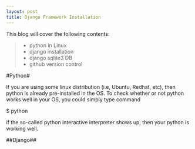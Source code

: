 ```yaml
---
layout: post
title: Django Framework Installation
---
```


This blog will cover the following contents:

>- python in Linux
>- django installation
>- django sqlite3 DB
>- github version control 

#Python#

If you are using some linux distribution (i.e, Ubuntu, Redhat, etc), then python is already
pre-installed in the OS. To check whether or not python works well in your OS, you could simply type command 

$ python

if the so-called python interactive interpreter shows up, then your python is working well.


##Django##

